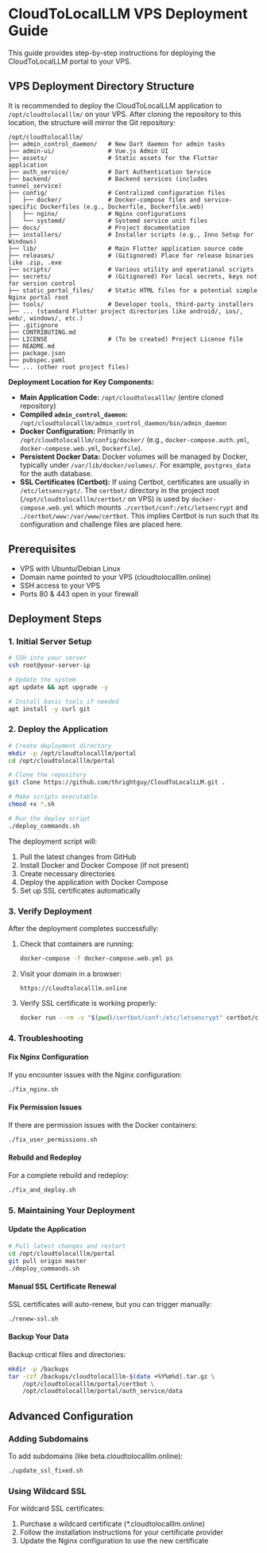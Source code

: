 # CloudToLocalLLM VPS Deployment Guide

This guide provides step-by-step instructions for deploying the CloudToLocalLLM portal to your VPS.

## VPS Deployment Directory Structure

It is recommended to deploy the CloudToLocalLLM application to `/opt/cloudtolocalllm/` on your VPS. After cloning the repository to this location, the structure will mirror the Git repository:

```
/opt/cloudtolocalllm/
├── admin_control_daemon/   # New Dart daemon for admin tasks
├── admin-ui/               # Vue.js Admin UI
├── assets/                 # Static assets for the Flutter application
├── auth_service/           # Dart Authentication Service
├── backend/                # Backend services (includes tunnel_service)
├── config/                 # Centralized configuration files
│   ├── docker/             # Docker-compose files and service-specific Dockerfiles (e.g., Dockerfile, Dockerfile.web)
│   ├── nginx/              # Nginx configurations
│   └── systemd/            # Systemd service unit files
├── docs/                   # Project documentation
├── installers/             # Installer scripts (e.g., Inno Setup for Windows)
├── lib/                    # Main Flutter application source code
├── releases/               # (Gitignored) Place for release binaries like .zip, .exe
├── scripts/                # Various utility and operational scripts
├── secrets/                # (Gitignored) For local secrets, keys not for version control
├── static_portal_files/    # Static HTML files for a potential simple Nginx portal root
├── tools/                  # Developer tools, third-party installers
├── ... (standard Flutter project directories like android/, ios/, web/, windows/, etc.)
├── .gitignore
├── CONTRIBUTING.md
├── LICENSE                 # (To be created) Project License file
├── README.md
├── package.json
├── pubspec.yaml
└── ... (other root project files)
```

**Deployment Location for Key Components:**

*   **Main Application Code:** `/opt/cloudtolocalllm/` (entire cloned repository)
*   **Compiled `admin_control_daemon`:** `/opt/cloudtolocalllm/admin_control_daemon/bin/admin_daemon`
*   **Docker Configuration:** Primarily in `/opt/cloudtolocalllm/config/docker/` (e.g., `docker-compose.auth.yml`, `docker-compose.web.yml`, `Dockerfile`).
*   **Persistent Docker Data:** Docker volumes will be managed by Docker, typically under `/var/lib/docker/volumes/`. For example, `postgres_data` for the auth database.
*   **SSL Certificates (Certbot):** If using Certbot, certificates are usually in `/etc/letsencrypt/`. The `certbot/` directory in the project root (`/opt/cloudtolocalllm/certbot/` on VPS) is used by `docker-compose.web.yml` which mounts `./certbot/conf:/etc/letsencrypt` and `./certbot/www:/var/www/certbot`. This implies Certbot is run such that its configuration and challenge files are placed here.

## Prerequisites
- VPS with Ubuntu/Debian Linux
- Domain name pointed to your VPS (cloudtolocalllm.online)
- SSH access to your VPS
- Ports 80 & 443 open in your firewall

## Deployment Steps

### 1. Initial Server Setup

```bash
# SSH into your server
ssh root@your-server-ip

# Update the system
apt update && apt upgrade -y

# Install basic tools if needed
apt install -y curl git
```

### 2. Deploy the Application

```bash
# Create deployment directory
mkdir -p /opt/cloudtolocalllm/portal
cd /opt/cloudtolocalllm/portal

# Clone the repository
git clone https://github.com/thrightguy/CloudToLocalLLM.git .

# Make scripts executable
chmod +x *.sh

# Run the deploy script
./deploy_commands.sh
```

The deployment script will:
1. Pull the latest changes from GitHub
2. Install Docker and Docker Compose (if not present)
3. Create necessary directories
4. Deploy the application with Docker Compose
5. Set up SSL certificates automatically

### 3. Verify Deployment

After the deployment completes successfully:

1. Check that containers are running:
   ```bash
   docker-compose -f docker-compose.web.yml ps
   ```

2. Visit your domain in a browser:
   ```
   https://cloudtolocalllm.online
   ```

3. Verify SSL certificate is working properly:
   ```bash
   docker run --rm -v "$(pwd)/certbot/conf:/etc/letsencrypt" certbot/certbot certificates
   ```

### 4. Troubleshooting

#### Fix Nginx Configuration
If you encounter issues with the Nginx configuration:
```bash
./fix_nginx.sh
```

#### Fix Permission Issues
If there are permission issues with the Docker containers:
```bash
./fix_user_permissions.sh
```

#### Rebuild and Redeploy
For a complete rebuild and redeploy:
```bash
./fix_and_deploy.sh
```

### 5. Maintaining Your Deployment

#### Update the Application
```bash
# Pull latest changes and restart
cd /opt/cloudtolocalllm/portal
git pull origin master
./deploy_commands.sh
```

#### Manual SSL Certificate Renewal
SSL certificates will auto-renew, but you can trigger manually:
```bash
./renew-ssl.sh
```

#### Backup Your Data
Backup critical files and directories:
```bash
mkdir -p /backups
tar -czf /backups/cloudtolocalllm-$(date +%Y%m%d).tar.gz \
    /opt/cloudtolocalllm/portal/certbot \
    /opt/cloudtolocalllm/portal/auth_service/data
```

## Advanced Configuration

### Adding Subdomains
To add subdomains (like beta.cloudtolocalllm.online):
```bash
./update_ssl_fixed.sh
```

### Using Wildcard SSL
For wildcard SSL certificates:
1. Purchase a wildcard certificate (*.cloudtolocalllm.online)
2. Follow the installation instructions for your certificate provider
3. Update the Nginx configuration to use the new certificate 